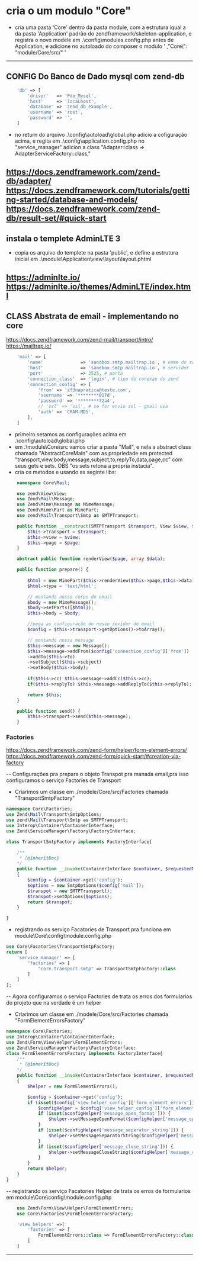 # cria o um modulo "Core"
- cria  uma pasta 'Core' dentro da pasta module, com a estrutura iqual a da pasta 'Application' padrão do zendframework/skeleton-application,
  e registra o novo modele em  .\config\modules.config.php antes de Application, e adicione no autoloado do composer o modulo ' ,"Core\\": "module/Core/src/" '
---------------------------------------------------------------------------------------------------------------------------------------------------
## CONFIG Do Banco de Dado mysql com zend-db
```php
    'db' => [
        'driver'   => 'Pdo_Mysql',
        'host'     => 'locaLhost',
        'database' => 'zend_db_example',
        'username' => 'root',
        'password' => '',
    ]
```
- no return do arquivo .\config\autoload\global.php adicio a cofiguração acima, e regita em .\config\application.config.php no "service_manager"  adicion a class 
    "Adapter::class => AdapterServiceFactory::class,"

https://docs.zendframework.com/zend-db/adapter/
https://docs.zendframework.com/tutorials/getting-started/database-and-models/
https://docs.zendframework.com/zend-db/result-set/#quick-start
---------------------------------------------------------------------------------------------------------------------------------------------------
## instala o templete  AdminLTE 3 
- copia os arquivo do templete na pasta 'public', e define a estrutura inicial em .\module\Application\view\layout\layout.phtml

https://adminlte.io/
https://adminlte.io/themes/AdminLTE/index.html
---------------------------------------------------------------------------------------------------------------------------------------------------
## CLASS Abstrata de email - implementando no core
https://docs.zendframework.com/zend-mail/transport/intro/
https://mailtrap.io/

```php
    'mail' => [
        'name'              => 'sandbox.smtp.mailtrap.io', # nome do servidor
        'host'              => 'sandbox.smtp.mailtrap.io', # servidor
        'port'              => 2525, # porta
        'connection_class'  => 'login', # tipo de conexao do zend
        'connection_config' => [
            'from' => 'zf3napratica@teste.com',
            'username' => '********017d',
            'password' => '********72a4',
            // 'ssl' => 'ssl', # se for envio ssl - gmail usa
            'auth' => 'CRAM-MD5',
        ],
    ]
``` 

- primeiro setamos as configurações acima em .\config\autoload\global.php
- em .\module\Core\src vamos criar a pasta "Mail", e nela a abstract class chamada "AbstractCoreMain" com as propriedade em protected "transport,view,body,message,subject,to,replyTo,data,page,cc" com seus gets e sets. OBS "os sets retona a propria instacia".
- cria os metodos e usando as seginte libs:

```php
    namespace Core\Mail;

    use zend\View\View; 
    use Zend\Mail\Message;
    use Zend\Mime\Message as MimeMessage;
    use Zend\Mime\Part as MimePart;
    use zend\Mail\Transport\Smtp as SMTPTransport;

    public function __construct(SMTPTransport $transport, View $view, $page) { 
        $this->transport = $transport;
        $this->view = $view;
        $this->page = $page;
    }

    abstract public function renderView($page, array $data);

    public function prepare() {
        
        $html = new MimePart($this->renderView($this->page,$this->data));
        $html->type = 'text/html';

        // montando nosso corpo do email
        $body = new MimeMessage();
        $body->setParts([$html]);
        $this->body = $body;

        //pega as configuração do nosso sevidor de email
        $config = $this->transport->getOptions()->toArray();

        // montando nossa message
        $this->message = new Message();
        $this->message->addFrom($config['connection_config']['from'])
        ->addTo($this->to)
        ->setSubject($this->subject)
        ->setBody($this->body);
        
        if($this->cc) $this->message->addCc($this->cc);
        if($this->replyTo) $this->message->addReplyTo($this->replyTo);

        return $this;
    }

    public function send() {
        $this->transport->send($this->message);
    }

```

### <b>Factories</b>

https://docs.zendframework.com/zend-form/helper/form-element-errors/ <br/>
https://docs.zendframework.com/zend-form/quick-start/#creation-via-factory

-- Configurações pra prepara o objeto Transpot pra manada email,pra isso configuramos o serviço Factories de Transport 
- Criarimos um classe em ./modele/Core/src/Factories chamada "TransportSmtpFactory"

```php
namespace Core\Factories;
use Zend\Mail\Transport\SmtpOptions;
use zend\Mail\Transport\Smtp as SMTPTransport;
use Interop\Container\ContainerInterface;
use Zend\ServiceManager\Factory\FactoryInterface;

class TransportSmtpFactory implements FactoryInterface{

    /**
     * {@inheritDoc}
    */
    public function __invoke(ContainerInterface $container, $requestedName, ?array $options = null)
    {
        $config = $container->get('config');
        $options = new SmtpOptions($config['mail']);
        $transpot = new SMTPTransport();
        $transpot->setOptions($options);
        return $transpot;
    }    

}
```

- registrando os serviço Facatories de Transport pra funciona em module\Core\config\module.config.php
```php
use Core\Facatories\TransportSmtpFactory;
return [
    'service_manager' => [
        "factories" => [
            "core.transport.smtp" => TransportSmtpFactory::class
        ]
    ]
];
```

-- Agora configuramos o serviço Factories de trata os erros dos formularios do projeto que na verdade é um helper
- Criarimos um classe em ./modele/Core/src/Factories chamada "FormElementErrorsFactory"

```php
namespace Core\Factories;
use Interop\Container\ContainerInterface;
use Zend\Form\View\Helper\FormElementErrors;
use Zend\ServiceManager\Factory\FactoryInterface;
class FormElementErrorsFactory implements FactoryInterface{
    /**
     * {@inheritDoc}
    */
    public function __invoke(ContainerInterface $container, $requestedName, ?array $options = null)
    {
        $helper = new FormElementErrors();

        $config = $container->get('config');
        if (isset($config['view_helper_config']['form_element_errors'])) {
            $configHelper = $config['view_helper_config']['form_element_errors'];
            if (isset($configHelper['message_open_format'])) {
                $helper->setMessageOpenFormat($configHelper['message_open_format']);
            }
            if (isset($configHelper['message_separator_string'])) {
                $helper->setMessageSeparatorString($configHelper['message_separator_string']);
            }
            if (isset($configHelper['message_close_string'])) {
                $helper->setMessageCloseString($configHelper['message_close_string']);
            }
        }
        return $helper;
    }    
}
```

-- registrando os serviço Facatories Helper de trata os erros de formularios em  module\Core\config\module.config.php

```php
    use Zend\Form\View\Helper\FormElementErrors;
    use Core\Factories\FormElementErrorsFactory;

    'view_helpers' =>[
        'factories' => [
            FormElementErrors::class => FormElementErrorsFactory::class
        ]
    ]
```
---------------------------------------------------------------------------------------------------------------------------------------------------
